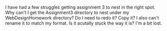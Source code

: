 I have had a few struggles getting assignment 3 to nest in the right spot. Why can't I get the Assignment3 directory to nest under my WebDesignHomework directory? Do I need to redo it? Copy it?
I also can't rename it to match my format. Is it acutally stuck the way it is? I'm a bit lost.

